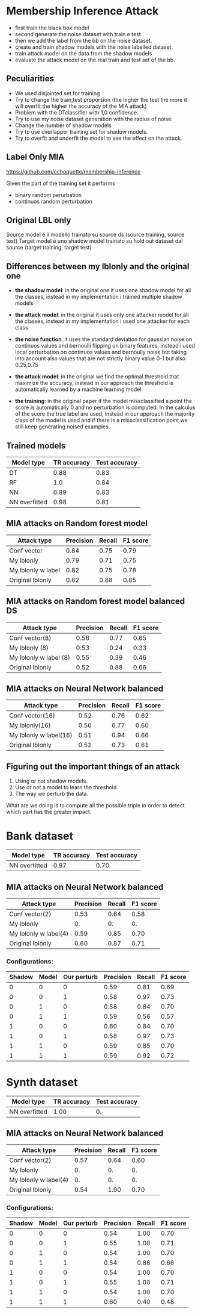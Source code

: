 # Membership Inference Attack
- first train the black box model
- second generate the noise dataset with train e test
- then we add the label from the bb on the noise dataset.
- create and train shadow models with the noise labelled dataset.
- train attack model on the data from the shadow models
- evaluate the attack model on the real train and test set of the bb.


## Peculiarities 
- We used disjointed set for training
- Try to change the train,test proporsion (the higher the test the more it will overfit the higher the accuracy of the MIA attack)
- Problem with the DTclassifier with 1,0 confidence.
- Try to use my noise dataset generation with the radius of noise.
- Change the number of shadow models
- Try to use overlapper training set for shadow models.
- Try to overfit and underfit the model to see the effect on the attack.

## Label Only MIA
https://github.com/cchoquette/membership-inference

Given the part of the training set it performs
- binary random perurbation
- continuos random perturbation

## Original LBL only
Source model è il modello trainato su source ds (source training, source test)
Target model è uno shadow model trainato su hold out dataset dal source (target training, target test)

## Differences between my lblonly and the original one
- **the shadow model**: in the original one it uses
 one shadow model for all the classes, instead in my
 implementation i trained multiple shadow models

- **the attack model**: in the original it uses only one attacker model
for all the classes, instead in my implementation i used
one attacker for each class

- **the noise function**: it uses the standard deviation
for gaussian noise on continuos values and bernoulli flipping on 
binary features, instead i used local perturbation on continuos values
and bernoully noise but taking into account also values that are not strictly binary value 0-1
but also 0.25,0.75

- **the attack model**: in the original we find the optimal threshold that
maximize the accuracy, instead in our approach the threshold is automatically
learned by a machine learning model.

- **the training**: in the original paper if the model missclassified a point
the score is automatically 0 and no perturbation is computed. In the calculus of the
score the true label are used, instead in our approach the majority class
of the model is used and if there is a missclassification point we still keep
generating noised examples. 

## Trained models
| Model type     | TR accuracy | Test accuracy | 
| ----------- | ----------- | ----------- | 
| DT | 0.88 | 0.83|
| RF | 1.0 | 0.84 |
| NN | 0.89 | 0.83 |
| NN overfitted | 0.98 | 0.81 |

## MIA attacks on Random forest model
| Attack type     | Precision | Recall | F1 score | 
| ----------- | ----------- | ----------- | ----------- |
| Conf vector | 0.84 | 0.75 | 0.79 |
| My lblonly | 0.79 | 0.71 | 0.75 |
| My lblonly w label | 0.82 | 0.75 | 0.78 |
| Original lblonly | 0.82 | 0.88 | 0.85 |

## MIA attacks on Random forest model balanced DS
| Attack type     | Precision | Recall | F1 score | 
| ----------- | ----------- | ----------- | ----------- |
| Conf vector(8) | 0.56 | 0.77 | 0.65 |
| My lblonly (8) | 0.53 | 0.24 | 0.33 |
| My lblonly w label (8) | 0.55 | 0.39 | 0.46 |
| Original lblonly | 0.52 | 0.88 | 0.66 |


## MIA attacks on Neural Network balanced
| Attack type     | Precision | Recall | F1 score | 
| ----------- | ----------- | ----------- | ----------- |
| Conf vector(16) | 0.52 | 0.76 | 0.62 |
| My lblonly(16) | 0.50 | 0.77 | 0.60 |
| My lblonly w label(16) | 0.51 | 0.94 | 0.66 |
| Original lblonly | 0.52 | 0.73 | 0.61 |

## Figuring out the important things of an attack
1) Using or not shadow models.
2) Use or not a model to learn the threshold.
3) The way we perturb the data.

What are we doing is to compute all the possible triple in order
to detect which part has the greater impact.



# Bank dataset
| Model type     | TR accuracy | Test accuracy | 
| ----------- | ----------- | ----------- | 
| NN overfitted | 0.97 | 0.70 | 
## MIA attacks on Neural Network balanced
| Attack type     | Precision | Recall | F1 score | 
| ----------- | ----------- | ----------- | ----------- |
| Conf vector(2) | 0.53 | 0.64 | 0.58 |
| My lblonly | 0. | 0. | 0. |
| My lblonly w label(4) | 0.59 | 0.85 | 0.70 |
| Original lblonly | 0.60 | 0.87 | 0.71 |

### Configurations:
| Shadow | Model | Our perturb | Precision | Recall | F1 score | 
| ----------- | ----------- | ----------- | ----------- | ----------- | ----------- |
| 0 | 0 | 0 | 0.59 | 0.81 | 0.69 |
| 0 | 0 | 1 | 0.58 | 0.97 | 0.73 |
| 0 | 1 | 0 | 0.58 | 0.84 | 0.70 |
| 0 | 1 | 1 | 0.59 | 0.56 | 0.57 |
| 1 | 0 | 0 | 0.60 | 0.84 | 0.70 |
| 1 | 0 | 1 | 0.58 | 0.97 | 0.73 |
| 1 | 1 | 0 | 0.59 | 0.85 | 0.70 |
| 1 | 1 | 1 | 0.59 | 0.92 | 0.72 |

# Synth dataset
| Model type     | TR accuracy | Test accuracy | 
| ----------- | ----------- | ----------- | 
| NN overfitted | 1.00 | 0. | 
## MIA attacks on Neural Network balanced
| Attack type     | Precision | Recall | F1 score | 
| ----------- | ----------- | ----------- | ----------- |
| Conf vector(2) | 0.57 | 0.64 | 0.60 |
| My lblonly | 0. | 0. | 0. |
| My lblonly w label(4) | 0. | 0. | 0. |
| Original lblonly | 0.54 | 1.00 | 0.70 |

### Configurations:
| Shadow | Model | Our perturb | Precision | Recall | F1 score | 
| ----------- | ----------- | ----------- | ----------- | ----------- | ----------- |
| 0 | 0 | 0 | 0.54 | 1.00 | 0.70 |
| 0 | 0 | 1 | 0.55 | 1.00 | 0.71 |
| 0 | 1 | 0 | 0.54 | 1.00 | 0.70 |
| 0 | 1 | 1 | 0.54 | 0.86 | 0.66 |
| 1 | 0 | 0 | 0.54 | 1.00 | 0.70 |
| 1 | 0 | 1 | 0.55 | 1.00 | 0.71 |
| 1 | 1 | 0 | 0.54 | 1.00 | 0.70 |
| 1 | 1 | 1 | 0.60 | 0.40 | 0.48 |